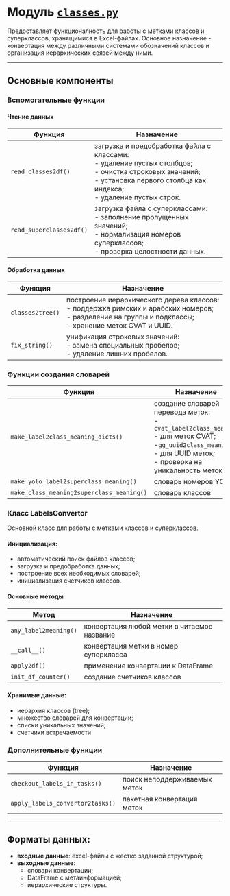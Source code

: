 # Модуль [`classes.py`](https://github.com/NikitaShubin/dl_utils/blob/main/classes.py "Перейти к модулю")

Предоставляет функционалность для работы с метками классов и суперклассов, хранящимися в Excel-файлах. Основное назначение - конвертация между различными системами обозначений классов и организация иерархических связей между ними.

---

## Основные компоненты

### Вспомогательные функции

#### Чтение данных
| Функция                  | Назначение                                                                                                                                                                                    |
|--------------------------|-----------------------------------------------------------------------------------------------------------------------------------------------------------------------------------------------|
| `read_classes2df()`      | загрузка и предобработка файла с классами: <br/> - удаление пустых столбцов;<br/> - очистка строковых значений; <br/> - установка первого столбца как индекса; <br/> - удаление пустых строк. |
| `read_superclasses2df()` | загрузка файла с суперклассами: <br/> - заполнение пропущенных значений; <br/> - нормализация номеров суперклассов; <br/> - проверка целостности данных.                                      |

#### Обработка данных
| Функция          | Назначение                                                                                                                                                            |
|------------------|-----------------------------------------------------------------------------------------------------------------------------------------------------------------------|
| `classes2tree()` | построение иерархического дерева классов: <br/> - поддержка римских и арабских номеров; <br/> - разделение на группы и подклассы; <br/> - хранение меток CVAT и UUID. |
| `fix_string()`   | унификация строковых значений: <br/> - замена специальных пробелов; <br/> - удаление лишних пробелов.                                                                 |

### Функции создания словарей
| Функция                                   | Назначение                                                                                                                                                                   |
|-------------------------------------------|------------------------------------------------------------------------------------------------------------------------------------------------------------------------------|
| `make_label2class_meaning_dicts()`        | создание словарей перевода меток:<br/> -`cvat_label2class_meaning` - для меток CVAT; <br/> -`gg_uuid2class_meaning` - для UUID меток; <br/> - проверка на уникальность меток. |
| `make_yolo_label2superclass_meaning()`    | словарь номеров YOLO                                                                                                                                                         |
| `make_class_meaning2superclass_meaning()` | словарь классов                                                                                                                                                              |

### Класс LabelsConvertor
Основной класс для работы с метками классов и суперклассов.

#### Инициализация:
- автоматический поиск файлов классов;
- загрузка и предобработка данных;
- построение всех необходимых словарей;
- инициализация счетчиков классов.

#### Основные методы
| Метод                 | Назначение                                  |
|-----------------------|---------------------------------------------|
| `any_label2meaning()` | конвертация любой метки в читаемое название |
| `__call__()`          | конвертация метки в номер суперкласса       |
| `apply2df()`          | применение конвертации к DataFrame          |
| `init_df_counter()`   | создание счетчиков классов                  |

#### Хранимые данные:
- иерархия классов (tree);
- множество словарей для конвертации;
- списки уникальных значений;
- счетчики встречаемости.

### Дополнительные функции
| Функция                          | Назначение                   |
|----------------------------------|------------------------------|
| `checkout_labels_in_tasks()`     | поиск неподдерживаемых меток |
| `apply_labels_convertor2tasks()` | пакетная конвертация меток   |

---

## Форматы данных:
- **входные данные**: excel-файлы с жестко заданной структурой;
- **выходные данные**: 
  - словари конвертации;
  - DataFrame с метаинформацией;
  - иерархические структуры.
